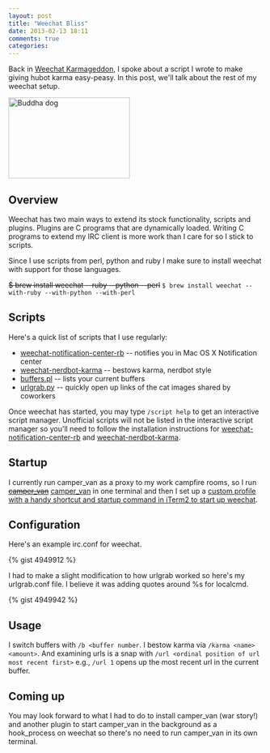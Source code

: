 ```yaml
---
layout: post
title: "Weechat Bliss"
date: 2013-02-13 18:11
comments: true
categories: 
---
```


Back in [Weechat Karmageddon](http://blog.jonathanrwallace.com/blog/2013/01/17/weechat-karmageddon/), I spoke about a script I wrote to make giving hubot karma easy-peasy.  In this post, we'll talk about the rest of my weechat setup.

<a href="http://www.flickr.com/photos/superfantastic/50088733/" title="Buddha dog by SuperFantastic, on Flickr"><img src="http://farm1.staticflickr.com/32/50088733_58935531ce_m.jpg" width="240" height="160" alt="Buddha dog"></a>

<!-- more -->

## Overview

Weechat has two main ways to extend its stock functionality, scripts and plugins. Plugins are C programs that are dynamically loaded. Writing C programs to extend my IRC client is more work than I care for so I stick to scripts.

Since I use scripts from perl, python and ruby I make sure to install weechat with support for those languages.

~~$ brew install weechat --ruby --python --perl~~
```$ brew install weechat --with-ruby --with-python --with-perl```

## Scripts

Here's a quick list of scripts that I use regularly:

- [weechat-notification-center-rb](https://github.com/wallace/weechat-notification-center-rb) -- notifies you in Mac OS X Notification center
- [weechat-nerdbot-karma](https://github.com/wallace/weechat-nerdbot-karma) -- bestows karma, nerdbot style
- [buffers.pl](http://www.weechat.org/scripts/source/buffers.pl.html/) -- lists your current buffers
- [urlgrab.py](http://www.weechat.org/scripts/source/urlgrab.py.html/) -- quickly open up links of the cat images shared by coworkers

Once weechat has started, you may type ```/script help``` to get an interactive script manager.  Unofficial scripts will not be listed in the interactive script manager so you'll need to follow the installation instructions for [weechat-notification-center-rb](https://github.com/wallace/weechat-notification-center-rb) and [weechat-nerdbot-karma](https://github.com/wallace/weechat-nerdbot-karma).

## Startup

I currently run camper_van as a proxy to my work campfire rooms, so I run ~~[camper_van](https://github.com/aniero/camper_van)~~ [camper_van](https://github.com/zerowidth/camper_van) in one terminal and then I set up a [custom profile with a handy shortcut and startup command in iTerm2 to start up weechat](https://www.evernote.com/shard/s2/sh/c42cd246-a62e-481f-abbe-883983ac1016/794e8070a80d96a8b0f2bdf9c2320dc9/res/84d089e9-0852-49c2-b3e6-2150411b51b6/skitch.png).  

## Configuration

Here's an example irc.conf for weechat.

{% gist 4949912 %}

I had to make a slight modification to how urlgrab worked so here's my urlgrab.conf file.  I believe it was adding quotes around %s for localcmd.

{% gist 4949942 %}

## Usage

I switch buffers with ```/b <buffer number```.  I bestow karma via ```/karma <name> <amount>```.  And examining urls is a snap with ```/url <ordinal position of url most recent first>``` e.g., ```/url 1``` opens up the most recent url in the current buffer.

## Coming up

You may look forward to what I had to do to install camper_van (war story!) and another plugin to start camper_van in the background as a hook_process on weechat so there's no need to run camper_van in its own terminal.

